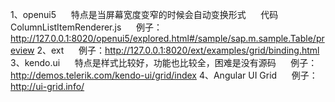 1、openui5
     特点是当屏幕宽度变窄的时候会自动变换形式
     代码ColumnListItemRenderer.js
     例子：http://127.0.0.1:8020/openui5/explored.html#/sample/sap.m.sample.Table/preview
2、ext
     例子：http://127.0.0.1:8020/ext/examples/grid/binding.html
3、kendo.ui
     特点是样式比较好，功能也比较全，困难是没有源码
     例子：http://demos.telerik.com/kendo-ui/grid/index
4、Angular UI Grid
     例子：http://ui-grid.info/